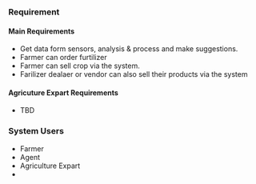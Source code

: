 ### Requirement

#### Main Requirements
- Get data form sensors, analysis & process and make suggestions.
- Farmer can order furtilizer
- Farmer can sell crop via the system.
- Farilizer dealaer or vendor can also sell their products via the system
#### Agricuture Expart Requirements
- TBD
### System Users
- Farmer
- Agent
- Agriculture Expart
- 